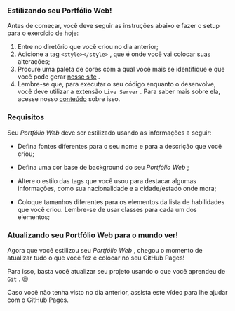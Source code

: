 

### Estilizando seu Portfólio Web!

Antes de começar, você deve seguir as instruções abaixo e fazer o setup para o exercício de hoje:

1.  Entre no diretório que você criou no dia anterior;
2.  Adicione a tag  `<style></style>`  , que é onde você vai colocar suas alterações;
3.  Procure uma paleta de cores com a qual você mais se identifique e que você pode gerar  [nesse site](https://coolors.co/) .
4.  Lembre-se que, para executar o seu código enquanto o desenvolve, você deve utilizar a extensão  `Live Server`  . Para saber mais sobre ela, acesse nosso  [conteúdo](https://app.betrybe.com/course/real-life-engineer/vscode) sobre isso.

### Requisitos

Seu  _Portfólio Web_ deve ser estilizado usando as informações a seguir:

-   Defina fontes diferentes para o seu nome e para a descrição que você criou;
    
-   Defina uma cor base de background do seu  _Portfólio Web_ ;
    
-   Altere o estilo das tags que você usou para destacar algumas informações, como sua nacionalidade e a cidade/estado onde mora;
    
-   Coloque tamanhos diferentes para os elementos da lista de habilidades que você criou. Lembre-se de usar classes para cada um dos elementos;

### Atualizando seu Portfólio Web para o mundo ver!

Agora que você estilizou seu  _Portfólio Web_ , chegou o momento de atualizar tudo o que você fez e colocar no seu GitHub Pages!

Para isso, basta você atualizar seu projeto usando o que você aprendeu de  `Git`  . 😉

Caso você não tenha visto no dia anterior, assista este vídeo para lhe ajudar com o GitHub Pages.
